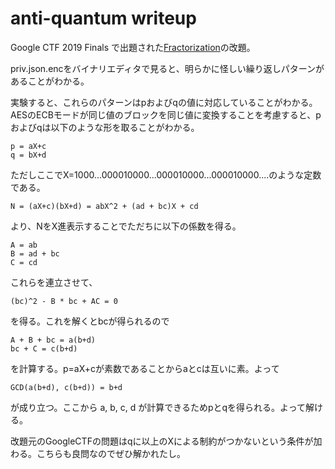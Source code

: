 # anti-quantum writeup

Google CTF 2019 Finals で出題された[Fractorization](https://ctftime.org/task/9675)の改題。

priv.json.encをバイナリエディタで見ると、明らかに怪しい繰り返しパターンがあることがわかる。

実験すると、これらのパターンはpおよびqの値に対応していることがわかる。AESのECBモードが同じ値のブロックを同じ値に変換することを考慮すると、pおよびqは以下のような形を取ることがわかる。

    p = aX+c
    q = bX+d

ただしここでX=1000...000010000...000010000...000010000....のような定数である。

    N = (aX+c)(bX+d) = abX^2 + (ad + bc)X + cd

より、NをX進表示することでただちに以下の係数を得る。

    A = ab
    B = ad + bc
    C = cd

これらを連立させて、

    (bc)^2 - B * bc + AC = 0

を得る。これを解くとbcが得られるので

    A + B + bc = a(b+d)
    bc + C = c(b+d)

を計算する。p=aX+cが素数であることからaとcは互いに素。よって

    GCD(a(b+d), c(b+d)) = b+d

が成り立つ。ここから a, b, c, d が計算できるためpとqを得られる。よって解ける。

改題元のGoogleCTFの問題はqに以上のXによる制約がつかないという条件が加わる。こちらも良問なのでぜひ解かれたし。
